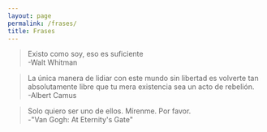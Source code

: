 ```yaml
---
layout: page
permalink: /frases/
title: Frases
---
```

> Existo como soy, eso es suficiente  
-Walt Whitman

> La única manera de lidiar con este mundo sin libertad es volverte tan absolutamente libre que tu mera existencia sea un acto de rebelión.  
-Albert Camus  

> Solo quiero ser uno de ellos. Mírenme. Por favor.  
> -"Van Gogh: At Eternity's Gate"